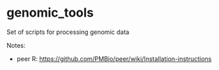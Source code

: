 # genomic_tools
Set of scripts for processing genomic data

Notes:
 * peer R: https://github.com/PMBio/peer/wiki/Installation-instructions

